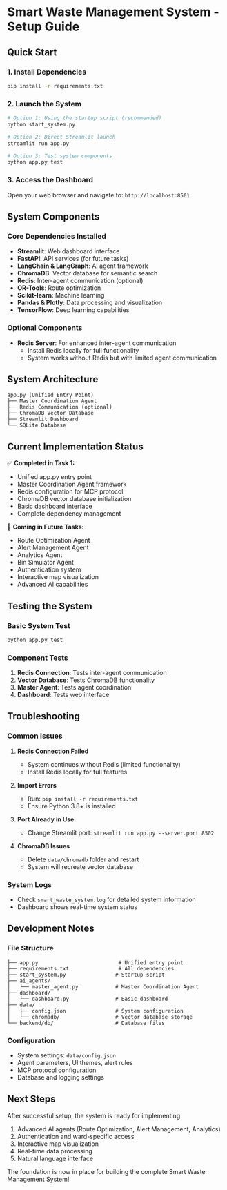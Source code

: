 # Smart Waste Management System - Setup Guide

## Quick Start

### 1. Install Dependencies
```bash
pip install -r requirements.txt
```

### 2. Launch the System
```bash
# Option 1: Using the startup script (recommended)
python start_system.py

# Option 2: Direct Streamlit launch
streamlit run app.py

# Option 3: Test system components
python app.py test
```

### 3. Access the Dashboard
Open your web browser and navigate to: `http://localhost:8501`

## System Components

### Core Dependencies Installed
- **Streamlit**: Web dashboard interface
- **FastAPI**: API services (for future tasks)
- **LangChain & LangGraph**: AI agent framework
- **ChromaDB**: Vector database for semantic search
- **Redis**: Inter-agent communication (optional)
- **OR-Tools**: Route optimization
- **Scikit-learn**: Machine learning
- **Pandas & Plotly**: Data processing and visualization
- **TensorFlow**: Deep learning capabilities

### Optional Components
- **Redis Server**: For enhanced inter-agent communication
  - Install Redis locally for full functionality
  - System works without Redis but with limited agent communication

## System Architecture

```
app.py (Unified Entry Point)
├── Master Coordination Agent
├── Redis Communication (optional)
├── ChromaDB Vector Database
├── Streamlit Dashboard
└── SQLite Database
```

## Current Implementation Status

✅ **Completed in Task 1:**
- Unified app.py entry point
- Master Coordination Agent framework
- Redis configuration for MCP protocol
- ChromaDB vector database initialization
- Basic dashboard interface
- Complete dependency management

🚧 **Coming in Future Tasks:**
- Route Optimization Agent
- Alert Management Agent
- Analytics Agent
- Bin Simulator Agent
- Authentication system
- Interactive map visualization
- Advanced AI capabilities

## Testing the System

### Basic System Test
```bash
python app.py test
```

### Component Tests
1. **Redis Connection**: Tests inter-agent communication
2. **Vector Database**: Tests ChromaDB functionality
3. **Master Agent**: Tests agent coordination
4. **Dashboard**: Tests web interface

## Troubleshooting

### Common Issues

1. **Redis Connection Failed**
   - System continues without Redis (limited functionality)
   - Install Redis locally for full features

2. **Import Errors**
   - Run: `pip install -r requirements.txt`
   - Ensure Python 3.8+ is installed

3. **Port Already in Use**
   - Change Streamlit port: `streamlit run app.py --server.port 8502`

4. **ChromaDB Issues**
   - Delete `data/chromadb` folder and restart
   - System will recreate vector database

### System Logs
- Check `smart_waste_system.log` for detailed system information
- Dashboard shows real-time system status

## Development Notes

### File Structure
```
├── app.py                          # Unified entry point
├── requirements.txt                # All dependencies
├── start_system.py                # Startup script
├── ai_agents/
│   └── master_agent.py            # Master Coordination Agent
├── dashboard/
│   └── dashboard.py               # Basic dashboard
├── data/
│   ├── config.json                # System configuration
│   └── chromadb/                  # Vector database storage
└── backend/db/                    # Database files
```

### Configuration
- System settings: `data/config.json`
- Agent parameters, UI themes, alert rules
- MCP protocol configuration
- Database and logging settings

## Next Steps

After successful setup, the system is ready for implementing:
1. Advanced AI agents (Route Optimization, Alert Management, Analytics)
2. Authentication and ward-specific access
3. Interactive map visualization
4. Real-time data processing
5. Natural language interface

The foundation is now in place for building the complete Smart Waste Management System!